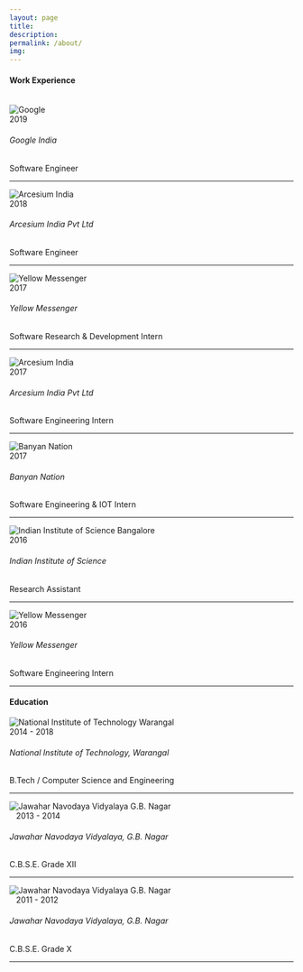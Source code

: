 ```yaml
--- 
layout: page 
title:
description:
permalink: /about/ 
img: 
--- 
```

<link rel="stylesheet" type="text/css" href="{{ site.baseurl }}/about.css" />
<!-- <script src="{{site.baseurl}}/bootstrap/js/bootstrap.min.js"></script> -->
<div class="row">
<!-- <div class="col-sm-6 col-12">
<h4 class="uppercase mb40 mb-xs-24"> Work Experience</h4>
</div>
<div class="col-sm-6 col-12">
<h4 class="uppercase mb40 mb-xs-24"> Education</h4>
</div> -->
<!-- </div>

<div class="row"> -->

<div class="col-md-6 col-sm-6 col-12">
<h4 class="uppercase mb40 mb-xs-24"> Work Experience</h4>
<div class="row">
<div class="col-md-2 col-2">
<br/>
<img src="{{site.baseurl}}/images/google.png" alt="Google">
</div>
<div class="col-md-10 col-10">
<span class="pull-right fade-1-4">2019</span>
<h6 class="uppercase mb0">Google India</h6>
<span class="fade-half inline-block mb24">Software Engineer</span>
</div>
<hr class="fade-3-4">
</div>

<div class="row">
<div class="col-md-2 col-2">
<img src="{{site.baseurl}}/images/arcesium.png" alt="Arcesium India">
</div>
<div class="col-md-10 col-10">
<span class="pull-right fade-1-4">2018</span>
<h6 class="uppercase mb0">Arcesium India Pvt Ltd</h6>
<span class="fade-half inline-block mb24">Software Engineer</span>
</div>
<hr class="fade-3-4">
</div>

<div div class="row">
<div class="col-md-2 col-2">
<img src="{{site.baseurl}}/images/yellowmessenger.png" alt="Yellow Messenger">
</div>
<div class="col-md-10 col-10">
<span class="pull-right fade-1-4">2017</span>
<h6 class="uppercase mb0">Yellow Messenger</h6>
<span class="fade-half inline-block mb24">Software Research & Development Intern </span>
</div>
<hr class="fade-3-4">
</div>

<div div class="row">
<div class="col-md-2  col-2">
<img src="{{site.baseurl}}/images/arcesium.png" alt="Arcesium India">
</div>
<div class="col-md-10 col-10">
<span class="pull-right fade-1-4">2017</span>
<h6 class="uppercase mb0">Arcesium India Pvt Ltd</h6>
<span class="fade-half inline-block mb24">Software Engineering Intern </span>
</div>
<hr class="fade-3-4">
</div>


<div div class="row">
<div class="col-md-2  col-2">
<img src="{{site.baseurl}}/images/banyannation.png" alt="Banyan Nation">
</div>
<div class="col-md-10 col-10">
<span class="pull-right fade-1-4">2017</span>
<h6 class="uppercase mb0">Banyan Nation</h6>
<span class="fade-half inline-block mb24">Software Engineering & IOT Intern </span>
</div>
<hr class="fade-3-4">
</div>

<div div class="row">
<div class="col-md-2  col-2">
<img src="{{site.baseurl}}/images/iisc.png" alt="Indian Institute of Science Bangalore">
</div>
<div class="col-md-10 col-10">
<span class="pull-right fade-1-4">2016</span>
<h6 class="uppercase mb0">Indian Institute of Science</h6>
<span class="fade-half inline-block mb24">Research Assistant </span>
</div>
<hr class="fade-3-4">
</div>

<div div class="row">
<div class="col-md-2  col-2">
<img src="{{site.baseurl}}/images/yellowmessenger.png" alt="Yellow Messenger">
</div>
<div class="col-md-10 col-10">
<span class="pull-right fade-1-4">2016</span>
<h6 class="uppercase mb0">Yellow Messenger</h6>
<span class="fade-half inline-block mb24">Software Engineering Intern </span>
</div>
<hr class="fade-3-4">
</div>

</div>

<div class="col-md-6 col-sm-6 col-12">
<h4 class="uppercase mb40 mb-xs-24"> Education</h4>
<div div class="row">
<div class="col-md-2  col-2">
<img src="{{site.baseurl}}/images/nitw.png" alt="National Institute of Technology Warangal">
</div>
<div class="col-md-10 col-10">
<span class="pull-right fade-1-4">2014 - 2018</span>
<h6 class="uppercase mb0">National Institute of Technology, Warangal</h6>
<span class="fade-half inline-block mb24">B.Tech / Computer Science and Engineering</span>
</div>
<hr class="fade-3-4">
</div>

<div div class="row">
<div class="col-md-2 col-2">
<img src="{{site.baseurl}}/images/jnv.jpg" alt="Jawahar Navodaya Vidyalaya G.B. Nagar">
</div>
<div class="col-md-10 col-10">
<span class="pull-right fade-1-4">&nbsp;&nbsp;&nbsp;2013 - 2014</span>
<h6 class="uppercase mb0">Jawahar Navodaya Vidyalaya, G.B. Nagar</h6>
<span class="fade-half inline-block mb24">C.B.S.E. Grade XII</span>
</div>
<hr class="fade-3-4">
</div>

<div div class="row">
<div class="col-md-2 col-2">
<img src="{{site.baseurl}}/images/jnv.jpg" alt="Jawahar Navodaya Vidyalaya G.B. Nagar">
</div>
<div class="col-md-10  col-10">
<span class="pull-right fade-1-4">&nbsp;&nbsp;&nbsp;2011 - 2012</span>
<h6 class="uppercase mb0">Jawahar Navodaya Vidyalaya, G.B. Nagar</h6>
<span class="fade-half inline-block mb24">C.B.S.E. Grade X</span>
</div>
<hr class="fade-3-4">
</div>

</div>

</div>